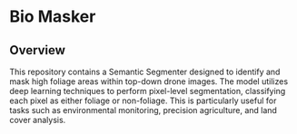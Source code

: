 # Bio Masker

## Overview

This repository contains a Semantic Segmenter designed to identify and mask high foliage areas within top-down drone images. The model utilizes deep learning techniques to perform pixel-level segmentation, classifying each pixel as either foliage or non-foliage. This is particularly useful for tasks such as environmental monitoring, precision agriculture, and land cover analysis.
